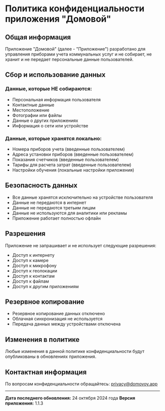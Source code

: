 # Политика конфиденциальности приложения "Домовой"

## Общая информация

Приложение "Домовой" (далее - "Приложение") разработано для управления приборами учета коммунальных услуг и не собирает, не хранит и не передает персональные данные пользователей.

## Сбор и использование данных

### Данные, которые НЕ собираются:
- Персональная информация пользователя
- Контактные данные
- Местоположение
- Фотографии или файлы
- Данные о других приложениях
- Информация о сети или устройстве

### Данные, которые хранятся локально:
- Номера приборов учета (введенные пользователем)
- Адреса установки приборов (введенные пользователем)
- Показания счетчиков (введенные пользователем)
- Тарифы для расчета затрат (введенные пользователем)
- Настройки обучения (локальные настройки приложения)

## Безопасность данных

- Все данные хранятся исключительно на устройстве пользователя
- Данные не передаются в интернет
- Данные не передаются третьим лицам
- Данные не используются для аналитики или рекламы
- Приложение работает полностью офлайн

## Разрешения

Приложение не запрашивает и не использует следующие разрешения:
- Доступ к интернету
- Доступ к камере
- Доступ к микрофону
- Доступ к геолокации
- Доступ к контактам
- Доступ к файлам
- Доступ к другим приложениям

## Резервное копирование

- Резервное копирование данных отключено
- Облачная синхронизация не используется
- Передача данных между устройствами отключена

## Изменения в политике

Любые изменения в данной политике конфиденциальности будут опубликованы в обновлениях приложения.

## Контактная информация

По вопросам конфиденциальности обращайтесь: privacy@domovoy.app

---

**Дата последнего обновления:** 24 октября 2024 года
**Версия приложения:** 1.1.3